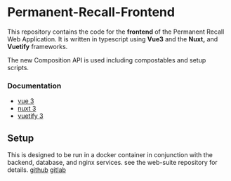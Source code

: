 # Permanent-Recall-Frontend
This repository contains the code for the **frontend** of the Permanent Recall Web Application. It is written in typescript using **Vue3** and the **Nuxt,** and **Vuetify** frameworks.

The new Composition API is used including compostables and setup scripts.

### Documentation
- [vue 3](https://vuejs.org)
- [nuxt 3](https://v3.nuxtjs.org)
- [vuetify 3](https://next.vuetifyjs.com/en)


## Setup

This is designed to be run in a docker container in conjunction with the backend, database, and nginx services. see the web-suite repository for details.
[github](https://github.com/calebbaird5/Permanent-Recall-Web-Suite)
[gitlab](https://gitlab.com/bicodetech/permanent-recall-web-suite)
